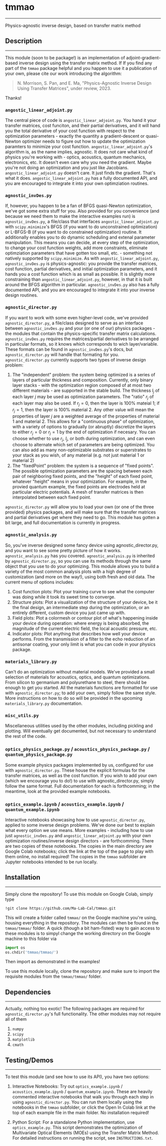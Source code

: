 # tmmao
---
Physics-agnostic inverse design, based on transfer matrix method

## Description
---
This module (soon to be package!) is an implementation of adjoint-gradient-based inverse design using the transfer matrix method. If 
If you find any part of the `tmmao` package helpful and you happen to use it a publication of your own, please cite our work introducing the algorithm:

> N. Morrison, S. Pan, and E. Ma, "Physics-Agnostic Inverse Design Using Transfer Matrices", under review, 2023.

Thanks!

### `angostic_linear_adjoint.py`
The central piece of code is `angostic_linear_adjoint.py`. You hand it your transfer matrices, cost funciton, and their partial derivatives, and it will hand you the total derivative of your cost function with respect to the optimization parameters - exactly the quantity a gradient-descent or quasi-Newton optimizer needs to figure out how to update the optimization paramters to minimize your cost function. `angostic_linear_adjoint.py`'s algorithm is, as the name implies, agnostic. It does not care what kind of physics you're working with - optics, acoustics, quantum mechanics, electronics, etc. It doesn't even care why you need the gradient. Maybe you're not doing an optimization and you just like Jacobians. `angostic_linear_adjoint.py` doesn't care. It just finds the gradient. That's what it does. `angostic_linear_adjoint.py` has a fully documented API, and you are encouraged to integrate it into your own optimziation routines. 

### `agnostic_invDes.py`
If, however, you happen to be a fan of BFGS quasi-Newton optimization, we've got some extra stuff for you. Also provided for you convenience (and because we need them to make the interactive examples run) is `agnostic_invDes.py`, a file/class that interfaces `angostic_linear_adjoint.py` with `scipy.minimize`'s BFGS (if you want to do unconstrained optimization) or L-BFGS-B (if you want to do constrained optimization) routine. It additionally enables you to do dynamic scheduling and extenal parameter manipulation. This means you can decide, at every step of the optimization, to change your cost function weights, add more constraints, eliminate optimziation parameters that have gotten too small, etc. - something not natively supported by `scipy.minimize`. As with `angostic_linear_adjoint.py`, `agnostic_invDes.py` is physics-agnostic: you provide the transfer matrices, cost function, partial derivatives, and initial optimization parameters, and it hands you a cost function which is as small as possible. It is slightly more constraining than `angostic_linear_adjoint.py`, however, in that it is built around the BFGS algorithm in particular. `agnostic_invDes.py` also has a fully documented API, and you are encouraged to integrate it into your inverse design routines. 

### `agnostic_director.py`
If you want to work with some even higher-level code, we've provided `agnostic_director.py`, a file/class designed to serve as an interface between `agnostic_invDes.py` and your (or one of our) physics packages - the modules that contain the physics-specific transfer matrix calculations. `agnostic_invDes.py` requires the matrices/partial derivatives to be arranged in particular formats, so it knows which corresponds to wich layer/variable. These formats can be found in `agnostic_invDes.py`'s docs, but `agnostic_director.py` will handle that formating for you. `agnostic_director.py` currently supports two types of inverse design problem:

1. The "independent" problem: the system being optimized is a series of layers of particular thickness and composition. Currently, only binary layer stacks - with the optimization region composed of at most two different materials - are supported in the stable build. The thickness $l_j$ of each layer $j$ may be used as optimization parameters. The "ratio" $r_j$ of each layer may also be used. If $r_j=0$, then the layer is 100% mateial 1; if $r_j=1$, then the layer is 100% material 2. Any other value will mean the properties of layer $j$ are a weighted average of the properties of material 1 and material 2. This allows for a "continuous phase" of optimization, with a variety of options to gradually (or abruptly) discretize the layers to either $r_j=0$ or $r_j=1$ by the end of optimization if necesary. You can choose whether to use $r_j$, $l_j$, or both during optimization, and can even choose to alternate which set of parameters are being optimized. You can also add as many non-optimizable substrates or superstrates to your stack as you wish, of any material (e.g. not just material 1 or material 2)
2. The "fixedPoint" problem: the system is a sequence of "fixed points". The possible optimization parameters are the spacing between each pair of neighboring fixed points, and the "height" of each fixed point, whatever "height" means in your optimization. For example, in the provied quantum example, the fixed points are electrodes held at particular electric potentials. A mesh of transfer matrices is then interpolated between each fixed point.

`agnostic_director.py` will allow you to load your own (or one of the three provided) physics packages, and will make sure that the transfer matrices and partial derivatives get where they need to go. This module has gotten a bit large, and full documentation is currently in progress.

### `agnostic_analysis.py`
So, you've inverse designed some fancy device using agnostic_director.py, and you want to see some pretty picture of how it works. `agnostic_analysis.py` has you covered. `agnostic_analysis.py` is inherited by `agnostic_director.py`, so you can use its methods through the same object that you use to do your optimizing. This module allows you to build a variety of the most common analysis plots with a high degree of customization (and more on the way!), using both fresh and old data. The current menu of options includes:
1. Cost function plots: Plot your training curve to see what the computer was doing while it took its sweet time to converge.
2. Structure plots: Plot a visualization of the structure of your device, be it the final design, an intermediate step during the optimization, or an entirely different, custom device you just came up with.
3. Field plots: Plot a colormesh or contour plot of what's happening inside your device during operation: where energy is being absorbed, the magnitude of the current electric field, the local acoustic pressure, etc.
4. Indicator plots: Plot anything that describes how well your device performs. From the transmission of a filter to the echo reduction of an antisonar coating, your only limit is what you can code in your physics package.

### `materials_library.py`
Can't do an optimization without material models. We've provided a small selection of materials for acoustics, optics, and quantum optimizations. From silicon to germanium and polyurethane to steel, there should be enough to get you started. All the materials functions are formatted for use with `agnostic_director.py`; to add your own, simply follow the same style. More instructions on how to do so will be provided in the upcoming `materials_library.py` documentation.

### `misc_utils.py`
Miscellaneous utilities used by the other modules, including pickling and plotting. Will eventually get documented, but not necessary to understand the rest of the code.

### `optics_physics_package.py` / `acoustics_physics_package.py` / `quantum_physics_package.py`
Some example physics packages implemented by us, configured for use with `agnostic_director.py`. These house the explicit formulas for the transfer matrices, as well as the cost function. If you wish to add your own (which we encourage you to do!) to use with agnostic_director.py, simply follow the same format. Full documentation for each is forthcomming; in the meantime, look at the provided example notebooks.

### `optics_example.ipynb` / `acoustics_example.ipynb` / `quantum_example.ipynb`
Interactive notebooks showcasing how to use `agnostic_director.py`, applied to some inverse design problems. We've done our best to explain what every option we use means. More examples - including how to use just `agnostic_invDes.py` and `angostic_linear_adjoint.py` with your own optimization routines/inverse design directors - are forthcomming. There are two copies of these notebooks. The copies in the main directory are Google Colab notebooks; click the link at the top of the page to play with them online, no install required! The copies in the `tmmao` subfolder are Jupyter notebooks intended to be run locally.

## Installation
---
Simply clone the repository! To use this module on Google Colab, simply type
```
!git clone https://github.com/Ma-Lab-Cal/tmmao.git
```
This will create a folder called `tmmao/` on the Google machine you're using, housing everything in the repository. The modules can then be found in the `tmmao/tmmao/` folder. A quick (though a bit ham-fisted) way to gain access to these modules is to simpyl change the working directory on the Google machine to this folder via 
```Python
import os
os.chdir('tmmao/tmmao/')
```
Then import as demonstrated in the examples!

To use this module locally, clone the repository and make sure to import the requisite modules from the `tmmao/tmmao/` folder.

## Dependencies
---
Actually, nothing too exotic! The following packages are required for `agnostic_director.py`'s full functionality. The other modules may not require all of them
1. `numpy`
2. `scipy`
3. `matplotlib`
4. `cmath`

## Testing/Demos
---
To test this module (and see how to use its API), you have two options:

1. Interactive Notebooks:
   Try out `optics_example.ipynb` / `acoustics_example.ipynb` / `quantum_example.ipynb`. These are heavily commented interactive notebooks that walk you through each step in using `agnostic_director.py`. You can run them locally using the notebooks in the `tmmao` subfolder, or click the Open In Colab link at the top of each example file in the main folder. No installation required!

2. Python Script:
   For a standalone Python implementation, use `optics_example.py`. This script demonstrates the optimization of Multivariate Optical Elements (MOEs) using the Transfer Matrix Method. For detailed instructions on running the script, see `INSTRUCTIONS.txt`.
